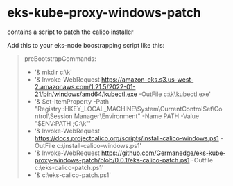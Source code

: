 # eks-kube-proxy-windows-patch
contains a script to patch the calico installer

 Add this to your eks-node boostrapping script like this:
  >  preBootstrapCommands:
  >  - '& mkdir c:\k'
  >  - '& Invoke-WebRequest https://amazon-eks.s3.us-west-2.amazonaws.com/1.21.5/2022-01-21/bin/windows/amd64/kubectl.exe -OutFile c:\k\kubectl.exe'
  >  - '& Set-ItemProperty -Path "Registry::HKEY_LOCAL_MACHINE\System\CurrentControlSet\Control\Session Manager\Environment" -Name PATH -Value "$ENV:PATH ;C:\k"'
  >  - '& Invoke-WebRequest https://docs.projectcalico.org/scripts/install-calico-windows.ps1 -OutFile c:\install-calico-windows.ps1'
  >  - '& Invoke-WebRequest https://github.com/Germanedge/eks-kube-proxy-windows-patch/blob/0.0.1/eks-calico-patch.ps1 -Outfile c:\eks-calico-patch.ps1'
  >  - '& c:\eks-calico-patch.ps1'
